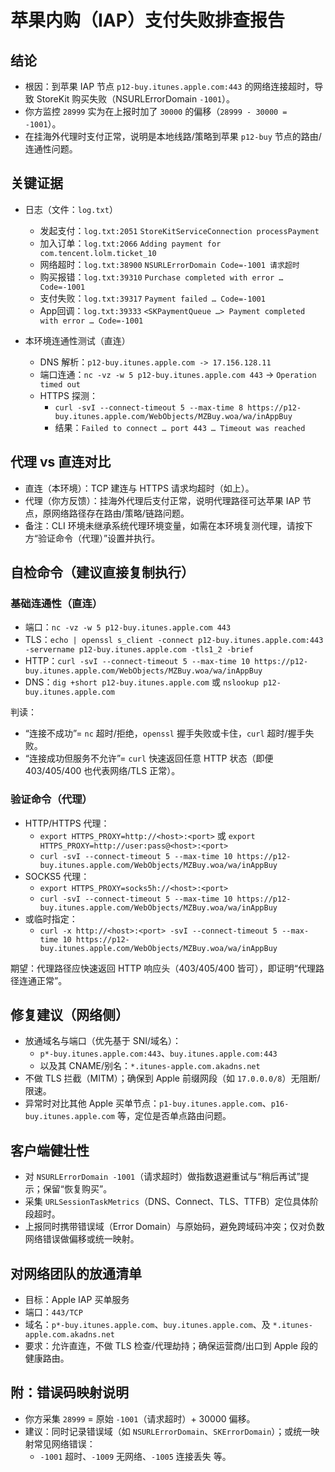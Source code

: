 # 苹果内购（IAP）支付失败排查报告

## 结论
- 根因：到苹果 IAP 节点 `p12-buy.itunes.apple.com:443` 的网络连接超时，导致 StoreKit 购买失败（NSURLErrorDomain `-1001`）。
- 你方监控 `28999` 实为在上报时加了 `30000` 的偏移（`28999 - 30000 = -1001`）。
- 在挂海外代理时支付正常，说明是本地线路/策略到苹果 `p12-buy` 节点的路由/连通性问题。

## 关键证据
- 日志（文件：`log.txt`）
  - 发起支付：`log.txt:2051` `StoreKitServiceConnection processPayment`
  - 加入订单：`log.txt:2066` `Adding payment for com.tencent.lolm.ticket_10`
  - 网络超时：`log.txt:38900` `NSURLErrorDomain Code=-1001 请求超时`
  - 购买报错：`log.txt:39310` `Purchase completed with error … Code=-1001`
  - 支付失败：`log.txt:39317` `Payment failed … Code=-1001`
  - App回调：`log.txt:39333` `<SKPaymentQueue …> Payment completed with error … Code=-1001`

- 本环境连通性测试（直连）
  - DNS 解析：`p12-buy.itunes.apple.com -> 17.156.128.11`
  - 端口连通：`nc -vz -w 5 p12-buy.itunes.apple.com 443` → `Operation timed out`
  - HTTPS 探测：
    - `curl -svI --connect-timeout 5 --max-time 8 https://p12-buy.itunes.apple.com/WebObjects/MZBuy.woa/wa/inAppBuy`
    - 结果：`Failed to connect … port 443 … Timeout was reached`

## 代理 vs 直连对比
- 直连（本环境）：TCP 建连与 HTTPS 请求均超时（如上）。
- 代理（你方反馈）：挂海外代理后支付正常，说明代理路径可达苹果 IAP 节点，原网络路径存在路由/策略/链路问题。
- 备注：CLI 环境未继承系统代理环境变量，如需在本环境复测代理，请按下方“验证命令（代理）”设置并执行。

## 自检命令（建议直接复制执行）

### 基础连通性（直连）
- 端口：`nc -vz -w 5 p12-buy.itunes.apple.com 443`
- TLS：`echo | openssl s_client -connect p12-buy.itunes.apple.com:443 -servername p12-buy.itunes.apple.com -tls1_2 -brief`
- HTTP：`curl -svI --connect-timeout 5 --max-time 10 https://p12-buy.itunes.apple.com/WebObjects/MZBuy.woa/wa/inAppBuy`
- DNS：`dig +short p12-buy.itunes.apple.com` 或 `nslookup p12-buy.itunes.apple.com`

判读：
- “连接不成功”= `nc` 超时/拒绝，`openssl` 握手失败或卡住，`curl` 超时/握手失败。
- “连接成功但服务不允许”= `curl` 快速返回任意 HTTP 状态（即便 403/405/400 也代表网络/TLS 正常）。

### 验证命令（代理）
- HTTP/HTTPS 代理：
  - `export HTTPS_PROXY=http://<host>:<port>` 或 `export HTTPS_PROXY=http://user:pass@<host>:<port>`
  - `curl -svI --connect-timeout 5 --max-time 10 https://p12-buy.itunes.apple.com/WebObjects/MZBuy.woa/wa/inAppBuy`
- SOCKS5 代理：
  - `export HTTPS_PROXY=socks5h://<host>:<port>`
  - `curl -svI --connect-timeout 5 --max-time 10 https://p12-buy.itunes.apple.com/WebObjects/MZBuy.woa/wa/inAppBuy`
- 或临时指定：
  - `curl -x http://<host>:<port> -svI --connect-timeout 5 --max-time 10 https://p12-buy.itunes.apple.com/WebObjects/MZBuy.woa/wa/inAppBuy`

期望：代理路径应快速返回 HTTP 响应头（403/405/400 皆可），即证明“代理路径连通正常”。

## 修复建议（网络侧）
- 放通域名与端口（优先基于 SNI/域名）：
  - `p*-buy.itunes.apple.com:443`、`buy.itunes.apple.com:443`
  - 以及其 CNAME/别名：`*.itunes-apple.com.akadns.net`
- 不做 TLS 拦截（MITM）；确保到 Apple 前缀网段（如 `17.0.0.0/8`）无阻断/限速。
- 异常时对比其他 Apple 买单节点：`p1-buy.itunes.apple.com`、`p16-buy.itunes.apple.com` 等，定位是否单点路由问题。

## 客户端健壮性
- 对 `NSURLErrorDomain -1001`（请求超时）做指数退避重试与“稍后再试”提示；保留“恢复购买”。
- 采集 `URLSessionTaskMetrics`（DNS、Connect、TLS、TTFB）定位具体阶段超时。
- 上报同时携带错误域（Error Domain）与原始码，避免跨域码冲突；仅对负数网络错误做偏移或统一映射。

## 对网络团队的放通清单
- 目标：Apple IAP 买单服务
- 端口：`443/TCP`
- 域名：`p*-buy.itunes.apple.com`、`buy.itunes.apple.com`、及 `*.itunes-apple.com.akadns.net`
- 要求：允许直连，不做 TLS 检查/代理劫持；确保运营商/出口到 Apple 段的健康路由。

## 附：错误码映射说明
- 你方采集 `28999` = 原始 `-1001`（请求超时）+ 30000 偏移。
- 建议：同时记录错误域（如 `NSURLErrorDomain`、`SKErrorDomain`）；或统一映射常见网络错误：
  - `-1001` 超时、`-1009` 无网络、`-1005` 连接丢失 等。


